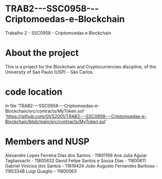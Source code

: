 # TRAB2---SSC0958---Criptomoedas-e-Blockchain
Trabalho 2 - SSC0958 - Criptomoedas e Blockchain

# About the project
This is a project for the Blockchain and Cryptocurrencies discipline, of the University of Sao Paulo (USP) - São Carlos.

# code location
In file 'TRAB2---SSC0958---Criptomoedas-e-Blockchain/src/contracts/MyToken.sol'
'https://github.com/GVS2001/TRAB2---SSC0958---Criptomoedas-e-Blockchain/blob/main/src/contracts/MyToken.sol'

# Members and NUSP
Alexandre Lopes Ferreira Dias dos Santos - 11801199
Ana Julia Aguiar Tagliassachi - 11800632
David Felipe Santos e Souza Dias - 11800611
Gabriel Vinícius dos Santos - 11819424
João Augusto Fernandes Barbosa - 11953348
Luigi Quaglio - 11800563
